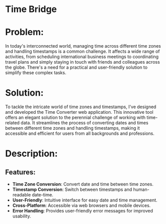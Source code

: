 # Time Bridge

# Problem: 
In today's interconnected world, managing time across different time zones and handling timestamps is a common challenge. It affects a wide range of activities, from scheduling international business meetings to coordinating travel plans and simply staying in touch with friends and colleagues across the globe. There's a need for a practical and user-friendly solution to simplify these complex tasks.

# Solution: 
To tackle the intricate world of time zones and timestamps, I've designed and developed the Time Converter web application. This innovative tool offers an elegant solution to the perennial challenge of working with time-related data. It streamlines the process of converting dates and times between different time zones and handling timestamps, making it accessible and efficient for users from all backgrounds and professions.

# Description:

## Features:

* **Time Zone Conversion**: Convert date and time between time zones.
* **Timestamp Conversion**: Switch between timestamps and human-readable date-time.
* **User-Friendly**: Intuitive interface for easy date and time management.
* **Cross-Platform**: Accessible via web browsers and mobile devices.
* **Error Handling**: Provides user-friendly error messages for improved usability.

